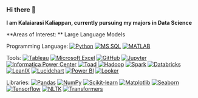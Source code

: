 ### Hi there 👋


**I am Kalaiarasi Kaliappan, currently pursuing my majors in Data Science**

**Areas of Interest: ** Large Language Models

Programming Language: [![Python](https://img.shields.io/badge/Python-blue?style=flat&logo=python&logoColor=white)](https://www.python.org/)
[![MS SQL](https://img.shields.io/badge/MS%20SQL-red?style=flat&logo=microsoft-sql-server&logoColor=white)](https://www.microsoft.com/en-us/sql-server)
[![MATLAB](https://img.shields.io/badge/MATLAB-yellow?style=flat&logo=mathworks&logoColor=white)](https://www.mathworks.com/products/matlab.html)

Tools: [![Tableau](https://img.shields.io/badge/Tableau-green?style=flat&logo=tableau&logoColor=white)](https://www.tableau.com/)
[![Microsoft Excel](https://img.shields.io/badge/Microsoft%20Excel-blue?style=flat&logo=microsoft-excel&logoColor=white)](https://www.microsoft.com/en-us/microsoft-365/excel)
[![GitHub](https://img.shields.io/badge/GitHub-lightgrey?style=flat&logo=github&logoColor=white)](https://github.com/)
[![Jupyter](https://img.shields.io/badge/Jupyter-orange?style=flat&logo=jupyter&logoColor=white)](https://jupyter.org/)
[![Informatica Power Center](https://img.shields.io/badge/Informatica%20Power%20Center-purple?style=flat&logo=informatica&logoColor=white)](https://www.informatica.com/products/data-integration/powercenter.html)
[![Toad](https://img.shields.io/badge/Toad-brightgreen?style=flat&logo=toad&logoColor=white)](https://www.quest.com/toad/)
[![Hadoop](https://img.shields.io/badge/Hadoop-yellow?style=flat&logo=apache-hadoop&logoColor=white)](https://hadoop.apache.org/)
[![Spark](https://img.shields.io/badge/Spark-orange?style=flat&logo=apache-spark&logoColor=white)](https://spark.apache.org/)
[![Databricks](https://img.shields.io/badge/Databricks-blue?style=flat&logo=databricks&logoColor=white)](https://databricks.com/)
[![LeanIX](https://img.shields.io/badge/LeanIX-lightgrey?style=flat&logo=leanix&logoColor=white)](https://www.leanix.net/)
[![Lucidchart](https://img.shields.io/badge/Lucidchart-blueviolet?style=flat&logo=lucidchart&logoColor=white)](https://www.lucidchart.com/)
[![Power BI](https://img.shields.io/badge/Power%20BI-orange?style=flat&logo=power-bi&logoColor=white)](https://powerbi.microsoft.com/)
[![Looker](https://img.shields.io/badge/Looker-ff69b4?style=flat&logo=looker&logoColor=white)](https://looker.com/)

Libraries: [![Pandas](https://img.shields.io/badge/Pandas-blue?style=flat&logo=pandas&logoColor=white)](https://pandas.pydata.org/)
[![NumPy](https://img.shields.io/badge/NumPy-blue?style=flat&logo=numpy&logoColor=white)](https://numpy.org/)
[![Scikit-learn](https://img.shields.io/badge/Scikit%20learn-blue?style=flat&logo=scikit-learn&logoColor=white)](https://scikit-learn.org/)
[![Matplotlib](https://img.shields.io/badge/Matplotlib-blue?style=flat&logo=matplotlib&logoColor=white)](https://matplotlib.org/)
[![Seaborn](https://img.shields.io/badge/Seaborn-blue?style=flat&logo=seaborn&logoColor=white)](https://seaborn.pydata.org/)
[![Tensorflow](https://img.shields.io/badge/Tensorflow-orange?style=flat&logo=tensorflow&logoColor=white)](https://www.tensorflow.org/)
[![NLTK](https://img.shields.io/badge/NLTK-green?style=flat&logo=nltk&logoColor=white)](https://www.nltk.org/)
[![Transformers](https://img.shields.io/badge/Transformers-blue?style=flat&logo=hugging%20face&logoColor=white)](https://huggingface.co/transformers/)
